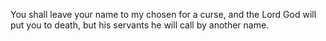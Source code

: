 You shall leave your name to my chosen for a curse, and the Lord God will put you to death, but his servants he will call by another name.
